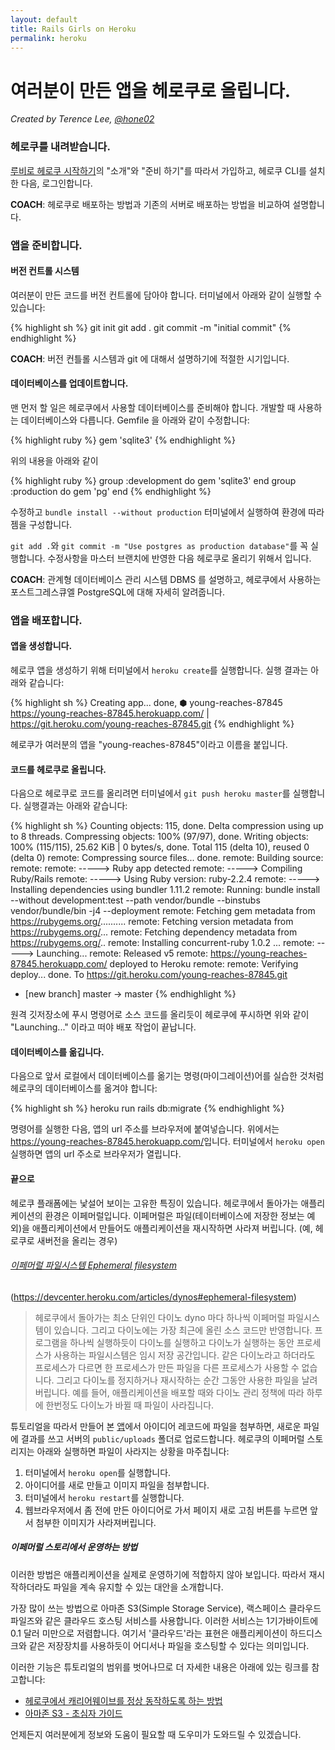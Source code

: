 ```yaml
---
layout: default
title: Rails Girls on Heroku
permalink: heroku
---
```


# 여러분이 만든 앱을 헤로쿠로 올립니다.

*Created by Terence Lee, [@hone02](https://twitter.com/hone02)*

### 헤로쿠를 내려받습니다.

[루비로 헤로쿠 시작하기][heroku-guide]의 "소개"와 "준비 하기"를 따라서
가입하고, 헤로쿠 CLI를 설치한 다음,
로그인합니다.

__COACH__: 헤로쿠로 배포하는 방법과 기존의 서버로 배포하는 방법을 비교하여 설명합니다.

[heroku-guide]: https://devcenter.heroku.com/articles/getting-started-with-ruby#introduction

### 앱을 준비합니다.

#### 버전 컨트롤 시스템

여러분이 만든 코드를 버전 컨트롤에 담아야 합니다. 터미널에서 아래와 
같이 실행할 수 있습니다:

{% highlight sh %}
git init
git add .
git commit -m "initial commit"
{% endhighlight %}

__COACH__: 버전 컨틀롤 시스템과 git 에 대해서 설명하기에 적절한 시기입니다.

#### 데이터베이스를 업데이트합니다.

맨 먼저 할 일은 헤로쿠에서 사용할 데이터베이스를 준비해야 합니다. 개발할 때 사용하는 데이터베이스와 
다릅니다. Gemfile 을 아래와 같이 수정합니다:

{% highlight ruby %}
gem 'sqlite3'
{% endhighlight %}

위의 내용을 아래와 같이 

{% highlight ruby %}
group :development do
  gem 'sqlite3'
end
group :production do
  gem 'pg'
end
{% endhighlight %}

수정하고 `bundle install --without production` 터미널에서 실행하여 환경에 따라 젬을 구성합니다.

`git add .`와 `git commit -m "Use postgres as production database"`를 꼭 실행합니다.
수정사항을 마스터 브랜치에 반영한 다음 헤로쿠로 올리기 위해서 입니다.

__COACH__: 관계형 데이터베이스 관리 시스템 DBMS 를 설명하고, 
헤로쿠에서 사용하는 포스트그레스큐엘 PostgreSQL에 대해 자세히 알려줍니다.

### 앱을 배포합니다.

#### 앱을 생성합니다.

헤로쿠 앱을 생성하기 위해 터미널에서 `heroku create`를 실행합니다. 
실행 결과는 아래와 같습니다:

{% highlight sh %}
Creating app... done, ⬢ young-reaches-87845
https://young-reaches-87845.herokuapp.com/ | https://git.heroku.com/young-reaches-87845.git
{% endhighlight %}

헤로쿠가 여러분의 앱을 "young-reaches-87845"이라고 이름을 붙입니다.

#### 코드를 헤로쿠로 올립니다.

다음으로 헤로쿠로 코드를 올리려면 터미널에서 `git push heroku master`를 실행합니다. 
실행결과는 아래와 같습니다:

{% highlight sh %}
Counting objects: 115, done.
Delta compression using up to 8 threads.
Compressing objects: 100% (97/97), done.
Writing objects: 100% (115/115), 25.62 KiB | 0 bytes/s, done.
Total 115 (delta 10), reused 0 (delta 0)
remote: Compressing source files... done.
remote: Building source:
remote:
remote: -----> Ruby app detected
remote: -----> Compiling Ruby/Rails
remote: -----> Using Ruby version: ruby-2.2.4
remote: -----> Installing dependencies using bundler 1.11.2
remote:        Running: bundle install --without development:test --path vendor/bundle --binstubs vendor/bundle/bin -j4 --deployment
remote:        Fetching gem metadata from https://rubygems.org/..........
remote:        Fetching version metadata from https://rubygems.org/...
remote:        Fetching dependency metadata from https://rubygems.org/..
remote:        Installing concurrent-ruby 1.0.2
...
remote: -----> Launching...
remote:        Released v5
remote:        https://young-reaches-87845.herokuapp.com/ deployed to Heroku
remote:
remote: Verifying deploy... done.
To https://git.heroku.com/young-reaches-87845.git
 * [new branch]      master -> master
{% endhighlight %}

원격 깃저장소에 푸시 명령어로 소스 코드를 올리듯이 헤로쿠에 푸시하면 위와 같이 "Launching..." 이라고 떠야 배포 작업이 끝납니다.

#### 데이터베이스를 옮깁니다.

다음으로 앞서 로컬에서 데이터베이스를 옮기는 명령(마이그레이션)어를 실습한 것처럼 헤로쿠의 데이터베이스를 옮겨야 합니다:

{% highlight sh %}
heroku run rails db:migrate
{% endhighlight %}

명령어를 실행한 다음, 앱의 url 주소를 브라우저에 붙여넣습니다. 
위에서는 <https://young-reaches-87845.herokuapp.com/>입니다. 
터미널에서 `heroku open` 실행하면 앱의 url 주소로 브라우저가 열립니다.

#### 끝으로

헤로쿠 플래폼에는 낯설어 보이는 고유한 특징이 있습니다. 헤로쿠에서 돌아가는 
애플리케이션의 환경은 이페머럴입니다. 이페머럴은 파일(테이터베이스에 
저장한 정보는 예외)을 애플리케이션에서 만들어도 애플리케이션을 재시작하면 
사라져 버립니다. (예, 헤로쿠로 새버전을 올리는 경우)

###### [이페머럴 파일시스템 Ephemeral filesystem][ephemeral-filesystem]
(https://devcenter.heroku.com/articles/dynos#ephemeral-filesystem)
> 헤로쿠에서 돌아가는 최소 단위인 다이노 dyno 마다 하나씩 이페머럴 파일시스템이 있습니다. 그리고 다이노에는 
> 가장 최근에 올린 소스 코드만 반영합니다. 프로그램을 하나씩 실행하듯이 다이노를 실행하고 
> 다이노가 실행하는 동안 프로세스가 사용하는 파일시스템은 임시 저장 공간입니다. 
> 같은 다이노라고 하더라도 프로세스가 다르면 한 프로세스가 만든 파일을 다른 프로세스가 사용할 수 없습니다. 
> 그리고 다이노를 정지하거나 재시작하는 순간 그동안 사용한 파일을 날려버립니다.
> 예를 들어, 애플리케이션을 배포할 때와 다이노 관리 정책에 따라 하루에 한번정도 
> 다이노가 바뀔 때 파일이 사라집니다. 

튜토리얼을 따라서 만들어 본 [앱](/app)에서 아이디어 레코드에 
파일을 첨부하면, 새로운 파일에 결과를 쓰고 서버의 
`public/uploads` 폴더로 업로드합니다. 헤로쿠의 이페머럴 스토리지는 
아래와 실행하면 파일이 사라지는 상황을 마주칩니다:

1. 터미널에서 `heroku open`를 실행합니다.
2. 아이디어를 새로 만들고 이미지 파일을 첨부합니다.
3. 터미널에서 `heroku restart`를 실행합니다.
4. 웹브라우저에서 좀 전에 만든 아이디어로 가서 페이지 새로 고침 버튼를 누르면 앞서 첨부한 이미지가 사라져버립니다.

[ephemeral-filesystem]: https://devcenter.heroku.com/articles/dynos#ephemeral-filesystem

##### 이페머럴 스토리에서 운영하는 방법

이러한 방법은 애플리케이션을 실제로 운영하기에 적합하지 않아 보입니다. 
따라서 재시작하더라도 파일을 계속 유지할 수 있는 대안을 
소개합니다.

가장 많이 쓰는 방법으로 아마존 S3(Simple Storage Service), 
랙스페이스 클라우드 파일즈와 같은 클라우드 호스팅 서비스를 사용합니다. 이러한 서비스는 
1기가바이트에 0.1 달러 미만으로 저렴합니다. 여기서 '클라우드'라는 표현은 
애플리케이션이 하드디스크와 같은 저장장치를 사용하듯이 어디서나 파일을 호스팅할 수 있다는 의미입니다.

이러한 기능은 튜토리얼의 범위를 벗어나므로 더 자세한 내용은 
아래에 있는 링크를 참고합니다:

* [헤로쿠에서 캐리어웨이브를 정상 동작하도록 하는 방법](https://github.com/carrierwaveuploader/carrierwave/wiki/How-to%3A-Make-Carrierwave-work-on-Heroku)
* [아마존 S3 - 초심자 가이드](http://www.hongkiat.com/blog/amazon-s3-the-beginners-guide/)

언제든지 여러분에게 정보와 도움이 필요할 때 도우미가 도와드릴 수 있겠습니다.
